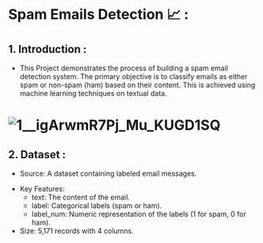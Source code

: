 # Spam Emails Detection 📈 :
## 1. Introduction : 
   * This Project demonstrates the process of building a spam email detection system. The primary objective is to classify emails as either spam or non-spam (ham) 
      based on their content. This is achieved using machine learning techniques on textual data. 
# ![1__igArwmR7Pj_Mu_KUGD1SQ](https://github.com/user-attachments/assets/a37f172f-bf10-4e93-889e-221d024fc0b8)
## 2. Dataset :
 - Source: A dataset containing labeled email messages.
 * Key Features:
   *  text: The content of the email.
   *  label: Categorical labels (spam or ham).
   *  label_num: Numeric representation of the labels (1 for spam, 0 for ham).
 *  Size: 5,171 records with 4 columns.
 

